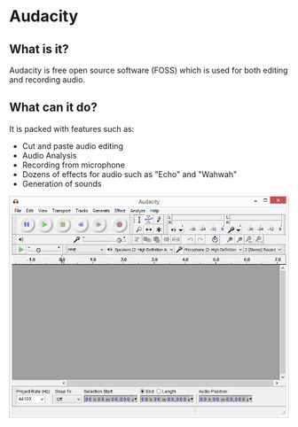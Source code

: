 # Audacity
## What is it?
Audacity is free open source software (FOSS) which is used for both editing and recording audio.

## What can it do?
It is packed with features such as:
* Cut and paste audio editing
* Audio Analysis
* Recording from microphone
* Dozens of effects for audio such as "Echo" and "Wahwah"
* Generation of sounds

![](start.PNG)